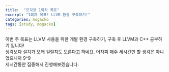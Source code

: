 ```yaml
---
title:  "모각코 1회차 목표"
excerpt: "1회차 목표! LLVM 환경 구축하기!"
categories: mogacko
tags: [study, mogacko]
--- 
```

이번 주 목표는 LLVM 사용을 위한 개발 환경 구축하기, 구축 후 LLVM과 C++ 공부하기 입니다!  
생각보다 설치가 오래 걸릴지도 모른다고 하네요. 어차피 매주 세시간만 할 생각은 아니었으니까 9^9  
세시간동안 집중해서 진행해보겠습니다.  
